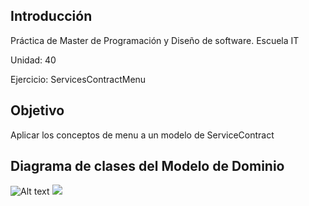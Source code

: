 ## Introducción

Práctica de Master de Programación y Diseño de software. Escuela IT

Unidad: 40

Ejercicio: ServicesContractMenu

## Objetivo

Aplicar los conceptos de menu a un modelo de ServiceContract

## Diagrama de clases del Modelo de Dominio
![Alt text](https://raw.github.com/potherca-blog/StackOverflow/master/question.13808020.include-an-svg-hosted-on-github-in-markdown/controllers_brief.svg?sanitize=true)
<img src="https://raw.github.com/potherca-blog/StackOverflow/master/question.13808020.include-an-svg-hosted-on-github-in-markdown/controllers_brief.svg?sanitize=true">
